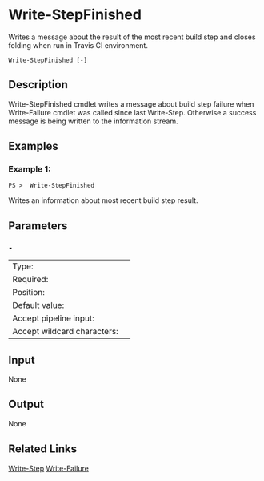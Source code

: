 # Write-StepFinished
Writes a message about the result of the most recent build step and closes folding when run in Travis CI environment.

```Write-StepFinished [-]```

## Description

Write-StepFinished cmdlet writes a message about build step failure when Write-Failure cmdlet was called since last Write-Step. Otherwise a success message is being written to the information stream.

## Examples
### Example 1:
```PS >  Write-StepFinished```

Writes an information about most recent build step result.

## Parameters
### ```-```

<table>
  <tr><td>Type:</td><td></td></tr>
  <tr><td>Required:</td><td></td></tr>
  <tr><td>Position:</td><td></td></tr>
  <tr><td>Default value:</td><td></td></tr>
  <tr><td>Accept pipeline input:</td><td></td></tr>
  <tr><td>Accept wildcard characters:</td><td></td></tr>
</table>

## Input
None

## Output
None

## Related Links
[Write-Step](Write-Step.md)
[Write-Failure](Write-Failure.md)

